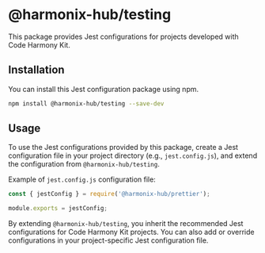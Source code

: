 # @harmonix-hub/testing

This package provides Jest configurations for projects developed with Code Harmony Kit.

## Installation

You can install this Jest configuration package using npm.

```bash
npm install @harmonix-hub/testing --save-dev
```

## Usage

To use the Jest configurations provided by this package, create a Jest configuration file in your project directory (e.g., `jest.config.js`), and extend the configuration from `@harmonix-hub/testing`.

Example of `jest.config.js` configuration file:

```js
const { jestConfig } = require('@harmonix-hub/prettier');

module.exports = jestConfig;

```

By extending `@harmonix-hub/testing`, you inherit the recommended Jest configurations for Code Harmony Kit projects. You can also add or override configurations in your project-specific Jest configuration file.

